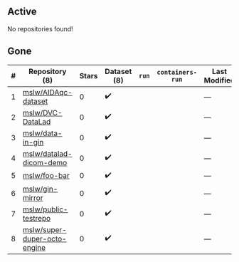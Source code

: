 ## Active
No repositories found!

## Gone
| # | Repository (8) | Stars | Dataset (8) | `run` | `containers-run` | Last Modified |
| --- | --- | --- | --- | --- | --- | --- |
| 1 | [mslw/AIDAqc-dataset](https://github.com/mslw/AIDAqc-dataset) | 0 | :heavy_check_mark: |  |  | — |
| 2 | [mslw/DVC-DataLad](https://github.com/mslw/DVC-DataLad) | 0 | :heavy_check_mark: |  |  | — |
| 3 | [mslw/data-in-gin](https://github.com/mslw/data-in-gin) | 0 | :heavy_check_mark: |  |  | — |
| 4 | [mslw/datalad-dicom-demo](https://github.com/mslw/datalad-dicom-demo) | 0 | :heavy_check_mark: |  |  | — |
| 5 | [mslw/foo-bar](https://github.com/mslw/foo-bar) | 0 | :heavy_check_mark: |  |  | — |
| 6 | [mslw/gin-mirror](https://github.com/mslw/gin-mirror) | 0 | :heavy_check_mark: |  |  | — |
| 7 | [mslw/public-testrepo](https://github.com/mslw/public-testrepo) | 0 | :heavy_check_mark: |  |  | — |
| 8 | [mslw/super-duper-octo-engine](https://github.com/mslw/super-duper-octo-engine) | 0 | :heavy_check_mark: |  |  | — |
